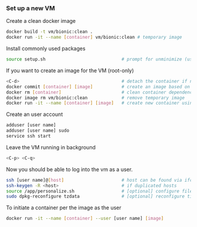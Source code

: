 ### Set up a new VM
Create a clean docker image
``` bash
docker build -t vm/bionic:clean .
docker run -it --name [container] vm/bionic:clean # temporary image
```

Install commonly used packages
``` bash
source setup.sh                             # prompt for unminimize (user log-in) 
```
  
If you want to create an image for the VM (root-only)
``` bash
<C-d>                                       # detach the container if not already
docker commit [container] [image]           # create an image based on the current VM state
docker rm [container]                       # clean container dependency
docker image rm vm/bionic:clean             # remove temporary image
docker run -it --name [container] [image]   # create new container using the created image
```

Create an user account
``` bash
adduser [user name]
adduser [user name] sudo
service ssh start
```

Leave the VM running in background
``` bash
<C-p> <C-q>
```
Now you should be able to log into the vm as a user. 
``` bash
ssh [user name]@[host]                      # host can be found via ifconfig
ssh-keygen -R <host>                        # if duplicated hosts
source /app/personalize.sh                  # [optional] configure files, e.g., gitconfig
sudo dpkg-reconfigure tzdata                # [optional] reconfigure time zone if needed
```

To initiate a container per the image as the user
``` bash
docker run -it --name [container] --user [user name] [image]
```

